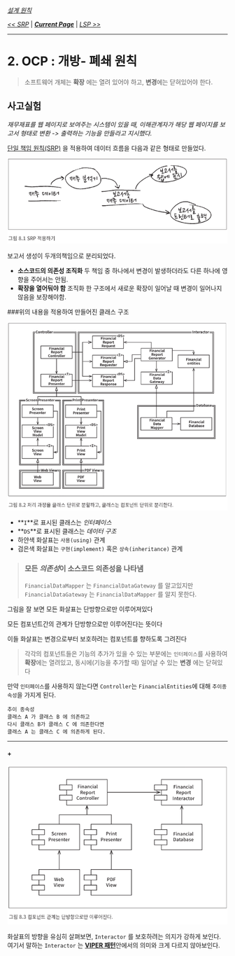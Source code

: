 *[설계 원칙](../설계%20원칙)*

*[<< SRP](../08/8.%20개방-폐쇄%20원칙.md)* 
| ***[Current Page]()*** 
| *[LSP >>](../09/9.%20리스코프%20치환%20원칙.md)*

----

# 2. OCP : 개방- 폐쇄 원칙

> 소프트웨어 개체는 **확장** 에는 열려 있어야
> 하고, **변경**에는 닫혀있어야 한다.

## 사고실험

*재무재표를 웹 페이지로 보여주는 시스템이 있을 때, 이해관계자가 
해당 웹 페이지를 보고서 형태로 변환 -> 출력하는 기능을 만들라고
 지시했다.*

[단일 책임 원칙(SRP)](../07/7.%20단일%20책임%20원칙.md) 을 적용하여
데이터 흐름을 다음과 같은 형태로 만들었다.
               
![SRP 적용](img/08.01.png)                  

 보고서 생성이 두개의책임으로 분리되었다.
  
 * **소스코드의 의존성 조직화** 두 책임 중 하나에서 변경이 발생하더라도 다른 하나에 영향을 주어서는 안됨.
 * **확장을 열어둬야 함** 조직화 한 구조에서 새로운 확장이 일어날 때 변경이 일어나지 않음을 보장해야함.
 
 ###위의 내용을 적용하여 만들어진 클래스 구조
 
![컴포넌트 구조](img/08.02.png)

 * **`I`**로 표시된 클래스는 *인터페이스*
 * **`DS`**로 표시된 클래스는 *데이터 구조*
 * 하얀색 화살표는 `사용(using)` 관계
 * 검은색 화살표는 `구현(implement)` 혹은 `상속(inheritance)` 관계
 
 > ### 모든 *의존성*이 **소스코드 의존성**을 나타냄 
 >`FinancialDataMapper` 는 `FinancialDataGateway` 를 알고있지만 
 >`FinancialDataGateway` 는 `FinancialDataMapper` 를 알지 못한다.

그림을 잘 보면 모든 화살표는 단방향으로만 이루어져있다

모든 컴포넌트간의 관계가 단방향으로만 이루어진다는 뜻이다

이들 화살표는 변경으로부터 보호하려는 컴포넌트를 향하도록 그려진다

 >각각의 컴포넌트들은 기능의 추가가 있을 수 있는 부분에는 `인터페이스`를 사용하여
 >**확장**에는 열려있고, 동시에(기능을 추가할 때) 일어날 수 있는 **변경** 에는 닫혀있다

 만약 `인터페이스`를 사용하지 않는다면 `Controller`는 `FinancialEntities`에 대해 `추이종속성`을 가지게 된다.
 ```text
추이 종속성
클래스 A 가 클래스 B 에 의존하고
다시 클래스 B가 클래스 C 에 의존한다면
클래스 A 는 클래스 C 에 의존하게 된다.
```

---
#### +


![컴포넌트 관계](img/08.03.png)

화살표의 방향을 유심히 살펴보면, `Interactor` 를 보호하려는 의지가 강하게 보인다.
여기서 말하는 `Interactor` 는 [**VIPER 패턴**](8.1%20VIPER%20패턴.md)안에서의 의미와 크게 다르지 않아보인다.

